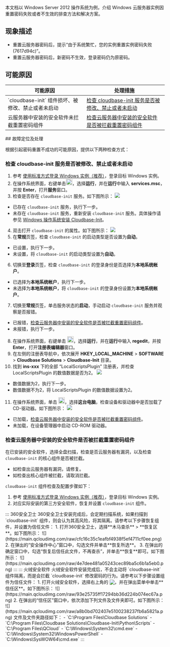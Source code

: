 本文档以 Windows Server 2012 操作系统为例，介绍 Windows 云服务器实例因重置密码失败或者不生效的排查方法和解决方案。

## 现象描述

- 重置云服务器密码后，提示“由于系统繁忙，您的实例重置实例密码失败(7617d94c)”。
- 重置云服务器密码后，新密码不生效，登录密码仍为原密码。


## 可能原因
<table>
<thead>
  <tr>
    <th>可能原因</th>
    <th>处理措施</th>
  </tr>
</thead>
<tbody>
  <tr>
    <td>`cloudbase-init` 组件损坏、被修改、禁止或者未启动</td>
    <td ><a href="#eax">检查 cloudbase-init 服务是否被修改、禁止或者未启动</a></td>
  </tr>
  <tr>
    <td>云服务器中安装的安全软件未拦截重置密码组件</td>
    <td><a href="#CheckSecuritySoftware">检查云服务器中安装的安全软件是否被拦截重置密码组件</a></td>
  </tr>
</tbody>
</table>
## 故障定位及处理

根据引起密码重置不成功的可能原因，提供以下两种检查方式：

### 检查 cloudbase-init 服务是否被修改、禁止或者未启动[](id:eax)

1. 参考 [使用标准方式登录 Windows 实例（推荐）](https://cloud.tencent.com/document/product/213/57778)，登录目标 Windows 实例。
2. 在操作系统界面，右键单击<img style="width:20px; max-width: inherit;" src="https://main.qcloudimg.com/raw/87d894e564b7e837d9f478298cf2e292.png" />，选择**运行**，并在**运行**中输入 **services.msc**，并按 **Enter**，打开**服务**窗口。
3. 检查是否存在 `cloudbase-init` 服务。如下图所示：
![](https://main.qcloudimg.com/raw/28010d0ab93d4514743aceb4acc0d836.png)
 - 已存在 `cloudbase-init` 服务，执行下一步。
 - 未存在 `cloudbase-init` 服务，重新安装 `cloudbase-init` 服务。具体操作请参见 [Windows 操作系统安装 Cloudbase-Init](https://cloud.tencent.com/document/product/213/30000)。
4. 双击打开 `cloudbase-init` 的属性。如下图所示：
![](https://main.qcloudimg.com/raw/d5e75611d016bf6ec8fa556bce9cfbe7.png)
5. 在**常规**页签，检查 `cloudbase-init` 的启动类型是否设置为**自动**。
 - 已设置，执行下一步。
 - 未设置，将 `cloudbase-init` 的启动类型设置为**自动**。
6. 切换至**登录**页签，检查 `cloudbase-init` 的登录身份是否选择为**本地系统帐户**。
 - 已选择为**本地系统帐户**，执行下一步。
 - 未选择为**本地系统帐户**，将 `cloudbase-init` 的登录身份设置为**本地系统帐户**。
7. 切换至**常规**页签，单击服务状态的**启动**，手动启动 `cloudbase-init` 服务并观察是否报错。
 - 已报错，[检查云服务器中安装的安全软件是否被拦截重置密码组件](#CheckSecuritySoftware)。
 - 未报错，执行下一步。
8. 在操作系统界面，右键单击 <img style="width:20px; max-width: inherit;" src="https://main.qcloudimg.com/raw/87d894e564b7e837d9f478298cf2e292.png" />，选择**运行**，并在**运行**中输入 **regedit**，并按 **Enter**，打开**注册表编辑器**窗口。
9. 在左侧的注册表导航中，依次展开 **HKEY_LOCAL_MACHINE** > **SOFTWARE** > **Cloudbase Solutions** > **Cloudbase-Init** 目录。
10. 找到 **ins-xxx** 下的全部 “LocalScriptsPlugin” 注册表，并检查 LocalScriptsPlugin 的数值数据是否为2。
![](https://main.qcloudimg.com/raw/fed9c74d33bc920b33a1dad8eba1e80f.png)
 - 数值数据为2，执行下一步。
 - 数值数据不为2，将 LocalScriptsPlugin 的数值数据设置为2。
11. 在操作系统界面，单击 <img style="width:20px; max-width: inherit;" src="https://main.qcloudimg.com/raw/87d894e564b7e837d9f478298cf2e292.png" />，选择**这台电脑**，检查设备和驱动器中是否加载了 CD-驱动器。如下图所示：
![](https://main.qcloudimg.com/raw/33f595335f4463d7f94251e49fc4a24a.png)
 - 已加载，[检查云服务器中安装的安全软件是否被拦截重置密码组件](#CheckSecuritySoftware)。
 - 未加载，在设备管理器中启动 CD-ROM 驱动器。


### 检查云服务器中安装的安全软件是否被拦截重置密码组件[](id:CheckSecuritySoftware)

在已安装的安全软件，选择全盘扫描，检查是否云服务器有漏洞，以及检查 `cloudbase-init` 的核心组件是否被拦截。
- 如检查出云服务器有漏洞，请修复。
- 如检查出核心组件被拦截，请取消拦截。

`cloudbase-init` 组件检查及配置步骤如下：
1. 参考 [使用标准方式登录 Windows 实例（推荐）](https://cloud.tencent.com/document/product/213/57778)，登录目标 Windows 实例。
2. 对应实际安装的第三方安全软件，恢复并设置 `cloudbase-init` 组件。

<dx-tabs>
::: 360安全卫士
360安全卫士安装完成后，会定期扫描系统，如果扫描到 `cloudbase-init` 组件，则会认为其高风险，将其隔离。请参考以下步骤恢复组件，并设置为信任文件：
1. 打开360安全卫士，选择**木马查杀** > **恢复区**。如下图所示：
![](https://main.qcloudimg.com/raw/cfc16c35c1eafbf4938f5ef4711cf0ee.png)
2. 在弹出的“安全操作中心”窗口中，勾选文件并单击**恢复所选**。
3. 在弹出的确定窗口中，勾选“恢复后信任此文件，不再查杀”，并单击**恢复**即可。如下图所示：
![](https://main.qcloudimg.com/raw/4e7dee481a05243cec89ba5c6b1a5eb0.png)
:::
::: 火绒安全软件
火绒安全软件安装完成后，不会主动将 `cloudbase-init` 组件隔离，而是会拦截 `cloudbase-init` 修改密码的行为。请参考以下步骤设置组件为信任文件：
1. 打开火绒安全软件，选择右上角的 <img src="https://main.qcloudimg.com/raw/66dcf0fca93bab386180ab4337ebda92.png" style="margin:-3px 0px">，并在弹出菜单中单击**信任区**。如下图所示：
![](https://main.qcloudimg.com/raw/93e25735ff17294bb36d224b074ec67a.png)
2. 在弹出的“信任区”窗口中，依次添加下列文件及文件夹即可。如下图所示：
![](https://main.qcloudimg.com/raw/a8b0bd702407e5100238237fb6a5821a.png)
文件及文件夹路径如下：
 - `C:\Program Files\Cloudbase Solutions`
 - `C:\Program Files\Cloudbase Solutions\Cloudbase-Init\Python\Scripts`
 - `C:\Program Files\QCloud`
 - `C:\Windows\System32\cmd.exe`
 - `C:\Windows\System32\WindowsPowerShell`
 - `C:\Windows\SysWOW64\cmd.exe`
:::
</dx-tabs>


